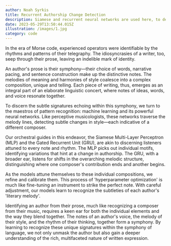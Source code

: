 ```yaml
---
author: Noah Syrkis
title: Recurrent Authorship Change Detection
description: Siamese and recurrent neural networks are used here, to detect changes in authorship in consecutives paragraphs of text, akin to finding fingerprints in prose. Authorship change detection is used in forensics, cybersecurity, literary research, and more.
date: 2023-05-29T13:50:44.015Z
illustration: /images/1.jpg
category: code
---
```

In the era of Morse code, experienced operators were identifiable by the rhythms and patterns of their telegraphy. The idiosyncrasies of a writer, too, seep through their prose, leaving an indelible mark of identity.

An author's prose is their symphony—their choice of words, narrative pacing, and sentence construction make up the distinctive notes. The melodies of meaning and harmonies of style coalesce into a complex composition, unique and telling. Each piece of writing, thus, emerges as an integral part of an elaborate linguistic concert, where notes of ideas, words, and voice resonate together.

To discern the subtle signatures echoing within this symphony, we turn to the maestros of pattern recognition: machine learning and its powerful neural networks. Like perceptive musicologists, these networks traverse the melody lines, detecting subtle changes in style—each indicative of a different composer.

Our orchestral guides in this endeavor, the Siamese Multi-Layer Perceptron (MLP) and the Gated Recurrent Unit (GRU), are akin to discerning listeners attuned to every note and rhythm. The MLP picks out individual motifs, identifying variations that hint at a change in authorship. The GRU, with a broader ear, listens for shifts in the overarching melodic structure, distinguishing where one composer's contribution ends and another begins.

As the models attune themselves to these individual compositions, we refine and calibrate them. This process of 'hyperparameter optimization' is much like fine-tuning an instrument to strike the perfect note. With careful adjustment, our models learn to recognize the subtleties of each author's 'literary melody'.

Identifying an author from their prose, much like recognizing a composer from their music, requires a keen ear for both the individual elements and the way they blend together. The notes of an author's voice, the melody of their style, and the rhythm of their thinking, together form a symphony. By learning to recognize these unique signatures within the symphony of language, we not only unmask the author but also gain a deeper understanding of the rich, multifaceted nature of written expression.